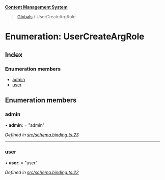 **[Content Management System](../README.md)**

> [Globals](../globals.md) / UserCreateArgRole

# Enumeration: UserCreateArgRole

## Index

### Enumeration members

* [admin](usercreateargrole.md#admin)
* [user](usercreateargrole.md#user)

## Enumeration members

### admin

•  **admin**:  = "admin"

*Defined in [src/schema.binding.ts:23](https://github.com/simra-co/content-white-label-api/blob/4c549b3/src/schema.binding.ts#L23)*

___

### user

•  **user**:  = "user"

*Defined in [src/schema.binding.ts:22](https://github.com/simra-co/content-white-label-api/blob/4c549b3/src/schema.binding.ts#L22)*
